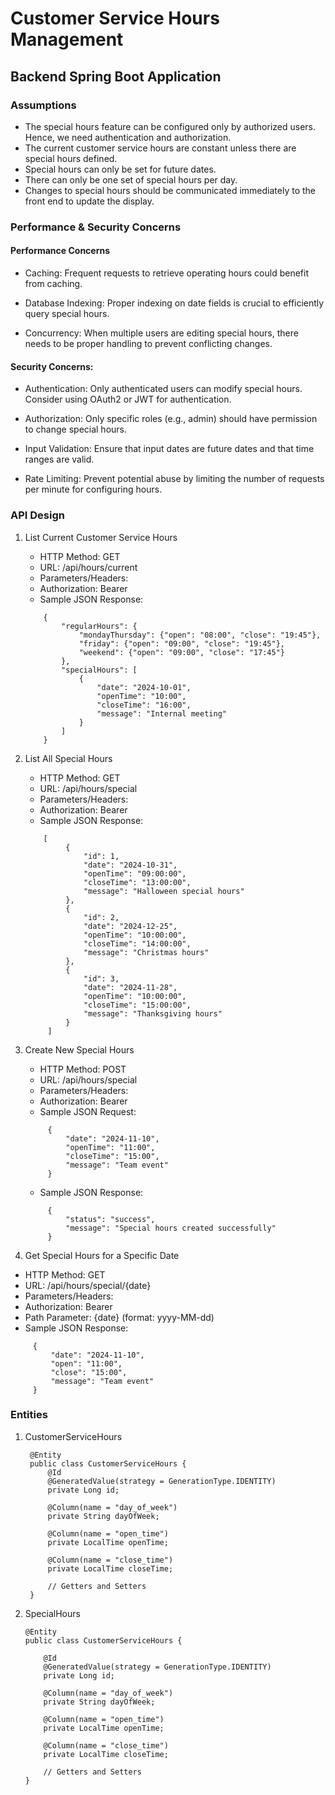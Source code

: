 # Customer Service Hours Management

## Backend Spring Boot Application

### Assumptions

- The special hours feature can be configured only by authorized users. Hence, we need authentication and authorization.
- The current customer service hours are constant unless there are special hours defined.
- Special hours can only be set for future dates.
- There can only be one set of special hours per day.
- Changes to special hours should be communicated immediately to the front end to update the display.

### Performance & Security Concerns

#### Performance Concerns

- Caching: Frequent requests to retrieve operating hours could benefit from caching.

- Database Indexing: Proper indexing on date fields is crucial to efficiently query special hours.

- Concurrency: When multiple users are editing special hours, there needs to be proper handling to prevent conflicting changes.

#### Security Concerns:

- Authentication: Only authenticated users can modify special hours. Consider using OAuth2 or JWT for authentication.

- Authorization: Only specific roles (e.g., admin) should have permission to change special hours.

- Input Validation: Ensure that input dates are future dates and that time ranges are valid.

- Rate Limiting: Prevent potential abuse by limiting the number of requests per minute for configuring hours.

### API Design

1. List Current Customer Service Hours

   - HTTP Method: GET
   - URL: /api/hours/current
   - Parameters/Headers:
   - Authorization: Bearer <token>
   - Sample JSON Response:

   ```
       {
           "regularHours": {
               "mondayThursday": {"open": "08:00", "close": "19:45"},
               "friday": {"open": "09:00", "close": "19:45"},
               "weekend": {"open": "09:00", "close": "17:45"}
           },
           "specialHours": [
               {
                   "date": "2024-10-01",
                   "openTime": "10:00",
                   "closeTime": "16:00",
                   "message": "Internal meeting"
               }
           ]
       }
   ```

2. List All Special Hours

   - HTTP Method: GET
   - URL: /api/hours/special
   - Parameters/Headers:
   - Authorization: Bearer <token>
   - Sample JSON Response:

   ```
       [
            {
                "id": 1,
                "date": "2024-10-31",
                "openTime": "09:00:00",
                "closeTime": "13:00:00",
                "message": "Halloween special hours"
            },
            {
                "id": 2,
                "date": "2024-12-25",
                "openTime": "10:00:00",
                "closeTime": "14:00:00",
                "message": "Christmas hours"
            },
            {
                "id": 3,
                "date": "2024-11-28",
                "openTime": "10:00:00",
                "closeTime": "15:00:00",
                "message": "Thanksgiving hours"
            }
        ]

   ```

3. Create New Special Hours

   - HTTP Method: POST
   - URL: /api/hours/special
   - Parameters/Headers:
   - Authorization: Bearer <token>
   - Sample JSON Request:

   ```
        {
            "date": "2024-11-10",
            "openTime": "11:00",
            "closeTime": "15:00",
            "message": "Team event"
        }
   ```

   - Sample JSON Response:

   ```
        {
            "status": "success",
            "message": "Special hours created successfully"
        }
   ```

4. Get Special Hours for a Specific Date

- HTTP Method: GET
- URL: /api/hours/special/{date}
- Parameters/Headers:
- Authorization: Bearer <token>
- Path Parameter: {date} (format: yyyy-MM-dd)
- Sample JSON Response:

```
     {
         "date": "2024-11-10",
         "open": "11:00",
         "close": "15:00",
         "message": "Team event"
     }
```

### Entities

1. CustomerServiceHours

   ```
    @Entity
    public class CustomerServiceHours {
        @Id
        @GeneratedValue(strategy = GenerationType.IDENTITY)
        private Long id;

        @Column(name = "day_of_week")
        private String dayOfWeek;

        @Column(name = "open_time")
        private LocalTime openTime;

        @Column(name = "close_time")
        private LocalTime closeTime;

        // Getters and Setters
    }

   ```

2. SpecialHours

   ```
   @Entity
   public class CustomerServiceHours {

       @Id
       @GeneratedValue(strategy = GenerationType.IDENTITY)
       private Long id;

       @Column(name = "day_of_week")
       private String dayOfWeek;

       @Column(name = "open_time")
       private LocalTime openTime;

       @Column(name = "close_time")
       private LocalTime closeTime;

       // Getters and Setters
   }

   ```



